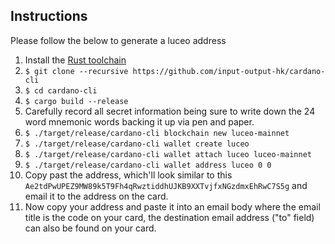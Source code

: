 <div class="row">
    <div class="col-lg-offset-3 col-lg-6 col-md-offset-2 col-md-8 col-xs-offset-1 col-xs-10 text-center">
        <h2 class="sub_heading_blue">Instructions</h2>
        <p>Please follow the below to generate a luceo address</p>
        <ol>
          <li>Install the <a href="https://www.rust-lang.org/tools/install">Rust toolchain</a></li>
          <li><code>$ git clone --recursive https://github.com/input-output-hk/cardano-cli</code></li>
          <li><code>$ cd cardano-cli</code></li>
          <li><code>$ cargo build --release</code></li>
          <li>Carefully record all secret information being sure to write down the 24 word mnemonic words backing it up via pen and paper.</li>
          <li><code>$ ./target/release/cardano-cli blockchain new luceo-mainnet</code></li>
          <li><code>$ ./target/release/cardano-cli wallet create luceo</code></li>
          <li><code>$ ./target/release/cardano-cli wallet attach luceo luceo-mainnet</code></li>
          <li><code>$ ./target/release/cardano-cli wallet address luceo 0 0</code></li>
          <li>Copy past the address, which'll look similar to this <code>Ae2tdPwUPEZ9MW89k5T9Fh4qRwztiddhUJKB9XXTvjfxNGzdmxEhRwC7S5g</code> and email it to the address on the card.</li>
          <li>Now copy your address and paste it into an email body where the email title is the code on your card, the destination email address ("to" field) can also be found on your card.</li>
        </ol>
    </div>
</div>
